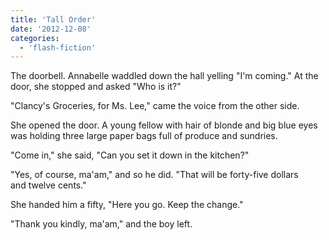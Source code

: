 ```yaml
---
title: 'Tall Order'
date: '2012-12-08'
categories:
  - 'flash-fiction'
---
```


The doorbell. Annabelle waddled down the hall yelling "I'm coming." At the door,
she stopped and asked "Who is it?"

<!-- truncate -->

"Clancy's Groceries, for Ms. Lee," came the voice from the other side.

She opened the door. A young fellow with hair of blonde and big blue eyes was
holding three large paper bags full of produce and sundries.

"Come in," she said, "Can you set it down in the kitchen?"

"Yes, of course, ma'am," and so he did. "That will be forty-five dollars
and twelve cents."

She handed him a fifty, "Here you go. Keep the change."

"Thank you kindly, ma'am," and the boy left.
